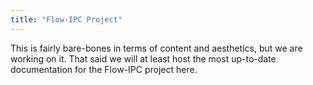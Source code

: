 ```yaml
---
title: "Flow-IPC Project"
---
```


This is fairly bare-bones in terms of content and aesthetics, but we are working on it.  That said we will at least host the most up-to-date documentation for the Flow-IPC project here.

